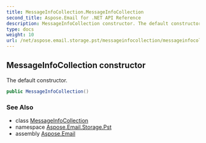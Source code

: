 ```yaml
---
title: MessageInfoCollection.MessageInfoCollection
second_title: Aspose.Email for .NET API Reference
description: MessageInfoCollection constructor. The default constructor
type: docs
weight: 10
url: /net/aspose.email.storage.pst/messageinfocollection/messageinfocollection/
---
```

## MessageInfoCollection constructor

The default constructor.

```csharp
public MessageInfoCollection()
```

### See Also

* class [MessageInfoCollection](../)
* namespace [Aspose.Email.Storage.Pst](../../messageinfocollection/)
* assembly [Aspose.Email](../../../)



